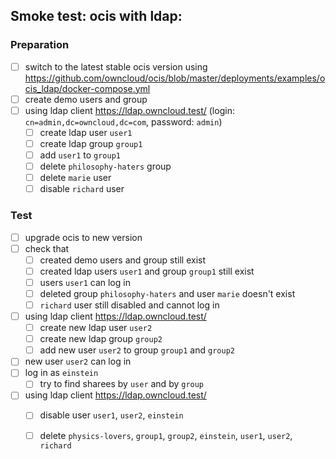 ## Smoke test: ocis with ldap:

### Preparation
- [ ] switch to the latest stable ocis version using https://github.com/owncloud/ocis/blob/master/deployments/examples/ocis_ldap/docker-compose.yml
- [ ] create demo users and group
- [ ] using ldap client https://ldap.owncloud.test/ (login: `cn=admin,dc=owncloud,dc=com`, password: `admin`)
  - [ ] create ldap user `user1`
  - [ ] create ldap group `group1`
  - [ ] add `user1` to `group1`
  - [ ] delete `philosophy-haters` group
  - [ ] delete `marie` user
  - [ ] disable `richard` user

### Test

- [ ] upgrade ocis to new version
- [ ] check that 
  - [ ] created demo users and group still exist
  - [ ] created ldap users `user1` and group `group1` still exist
  - [ ] users `user1` can log in
  - [ ] deleted group `philosophy-haters` and user `marie` doesn't exist
  - [ ] `richard` user still disabled and cannot log in
- [ ] using ldap client https://ldap.owncloud.test/
  - [ ] create new ldap user `user2`
  - [ ] create new ldap group `group2`
  - [ ] add new user `user2` to group `group1` and `group2`
- [ ] new user `user2` can log in
- [ ] log in as `einstein`
  - [ ] try to find sharees by `user` and by `group`
- [ ] using ldap client https://ldap.owncloud.test/
  - [ ] disable user `user1`, `user2`, `einstein`
  - [ ] delete `physics-lovers`, `group1`, `group2`, `einstein`, `user1`, `user2`, `richard`



